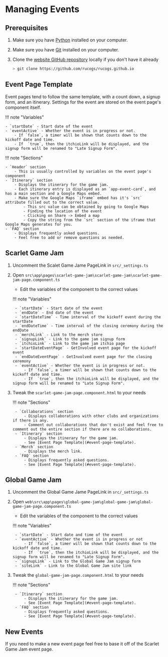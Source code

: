 # Managing Events

## Prerequisites

1. Make sure you have [Python](https://www.python.org/downloads/) installed on your computer.
2. Make sure you have [Git](https://git-scm.com/book/en/v2/Getting-Started-Installing-Git) installed on your computer.
3. Clone the [website GitHub repository](https://github.com/rucogs/rucogs.github.io) locally if you don't have it already

    ```bash
    > git clone https://github.com/rucogs/rucogs.github.io
    ```

## Event Page Template

Event pages tend to follow the same template, with a count down, a signup form, and an itinerary. Settings for the event are stored on the event page's component itself.

!!! note "Variables"

    - `startDate` - Start date of the event
    - `eventActive` - Whether the event is in progress or not. 
        - If `false`, a timer will be shown that counts down to the kickoff date and time. 
        - If  `true`, then the itchioLink will be displayed, and the signup form will be renamed to "Late Signup Form". 

!!! note "Sections"

    - `Header` section
        - This is usually controlled by variables on the event page's component
    - `Itinerary` section
        - Displays the itinerary for the game jam.
        - Each itinerary entry is displayed as an `app-event-card`, and has a main section and a Google Maps embed.
        - Make sure the Google Maps `iframe` embed has it's `src` attribute filled out to the correct value. 
            - This src value can be obtained by going to Google Maps
            - Finding the location of the event
            - Clicking on Share -> Embed a map
            - Copy the string from the `src` section of the iframe that Google Maps generates for you. 
    - `FAQ` section
        - Displays frequently asked questions.
        - Feel free to add or remove questions as needed.

## Scarlet Game Jam

1. Uncomment the Scalet Game Jame PageLink in `src/_settings.ts`
2. Open `src\app\pages\scarlet-game-jam\scarlet-game-jam\scarlet-game-jam-page.component.ts`
    - Edit the variables of the component to the correct values

    !!! note "Variables"

        - `startDate` - Start date of the event
        - `endDate` - End date of the event
        - `startDateTime` - Time interval of the kickoff event during the startDate
        - `endDateTime` - Time interval of the closing ceremony during the endDate
        - `merchLink` - Link to the merch store
        - `signupLink` - Link to the game jam signup form
        - `itchioLink` - Link to the game jam itchio page
        - `startDateEventPage` - GetInvolved event page for the kickoff event
        - `endDateEventPage` - GetInvolved event page for the closing ceremony
        - `eventActive` - Whether the event is in progress or not. 
            - If `false`, a timer will be shown that counts down to the kickoff date and time. 
            - If  `true`, then the itchioLink will be displayed, and the signup form will be renamed to "Late Signup Form". 

3. Tweak the `scarlet-game-jam-page.component.html` to your needs

    !!! note "Sections"

        - `Collaborations` section
            - Displays collaborations with other clubs and organizations if there is any.
            - Comment out collaborations that don't exist and feel free to comment out the entire section if there are no collaborations. 
        - `Itinerary` section
            - Displays the itinerary for the game jam.
            - See [Event Page Template](#event-page-template).
        - `Merch` section
            - Displays the merch link.
        - `FAQ` section
            - Displays frequently asked questions.
            - See [Event Page Template](#event-page-template).

## Global Game Jam

1. Uncomment the Global Game Jame PageLink in `src/_settings.ts`
2. Open `web\src\app\pages\global-game-jam\global-game-jam\global-game-jam-page.component.ts`
    - Edit the variables of the component to the correct values

    !!! note "Variables"
        
        - `startDate` - Start date and time of the event
        - `eventActive` - Whether the event is in progress or not 
            - If `false`, a timer will be shown that counts down to the kickoff date and time. 
            - If  `true`, then the itchioLink will be displayed, and the signup form will be renamed to "Late Signup Form". 
        - `signupLink` - Link to the Global Game Jam signup form
        - `siteLink` - Link to the Global Game Jam site link

3. Tweak the `global-game-jam-page.component.html` to your needs

    !!! note "Sections"

        - `Itinerary` section
            - Displays the itinerary for the game jam.
            - See [Event Page Template](#event-page-template).
        - `FAQ` section
            - Displays frequently asked questions.
            - See [Event Page Template](#event-page-template).


## New Events

If you need to make a new event page feel free to base it off of the Scarlet Game Jam event page.